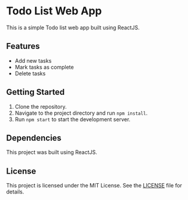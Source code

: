 # Todo List Web App

This is a simple Todo list web app built using ReactJS.

## Features

- Add new tasks
- Mark tasks as complete
- Delete tasks

## Getting Started

1. Clone the repository.
2. Navigate to the project directory and run `npm install`.
3. Run `npm start` to start the development server.

## Dependencies

This project was built using ReactJS.

## License

This project is licensed under the MIT License. See the [LICENSE](LICENSE) file for details.
